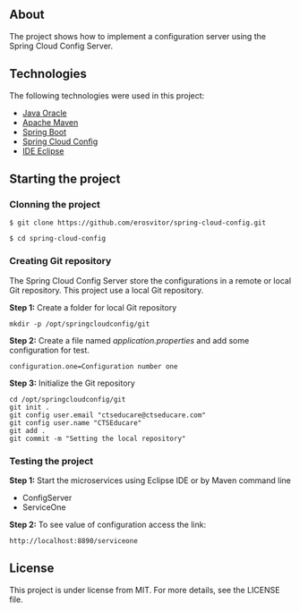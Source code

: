 ## About
The project shows how to implement a configuration server using the Spring Cloud Config Server.

## Technologies
The following technologies were used in this project:

* [Java Oracle](https://www.oracle.com/java/)
* [Apache Maven](https://maven.apache.org/)
* [Spring Boot](https://spring.io/projects/spring-boot)
* [Spring Cloud Config](https://spring.io/projects/spring-cloud-config)
* [IDE Eclipse](https://www.eclipse.org/)

## Starting the project

### Clonning the project
```
$ git clone https://github.com/erosvitor/spring-cloud-config.git

$ cd spring-cloud-config
```

### Creating Git repository
The Spring Cloud Config Server store the configurations in a remote or local Git repository. This project use a local Git repository. 

**Step 1:** Create a folder for local Git repository

```
mkdir -p /opt/springcloudconfig/git
```

**Step 2:** Create a file named *application.properties* and add some configuration for test.

```
configuration.one=Configuration number one
```

**Step 3:** Initialize the Git repository

```
cd /opt/springcloudconfig/git
git init .
git config user.email "ctseducare@ctseducare.com"
git config user.name "CTSEducare"
git add .
git commit -m "Setting the local repository"
```

### Testing the project
**Step 1:** Start the microservices using Eclipse IDE or by Maven command line
* ConfigServer
* ServiceOne

**Step 2:** To see value of configuration access the link:

```
http://localhost:8890/serviceone
```

## License
This project is under license from MIT. For more details, see the LICENSE file.
